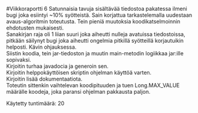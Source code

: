 #Viikkoraportti 6
Satunnaisia tavuja sisältävää tiedostoa pakatessa ilmeni bugi joka esiintyi ~10% syötteistä. Sain korjattua tarkastelemalla uudestaan avaus-algoritmin toteutusta.
Tein pieniä muutoksia koodikatselmoinnin ehdotusten mukaisesti.  
Sanakirjan raja oli 1 liian suuri joka aiheutti nulleja avatuissa tiedostoissa, pitkään säilynyt bugi joka aiheutti ongelmia pitkillä syötteillä korjautuikin helposti.
Kävin ohjauksessa.  
Siistin koodia, tein jar-tiedoston ja muutin main-metodin logiikkaa jar:ille sopivaksi.  
Kirjoitin turhaa javadocia ja generoin sen.  
Kirjoitin helppokäyttöisen skriptin ohjelman käyttöä varten.  
Kirjoitin lisää dokumentaatiota.  
Toteutin sittenkin vaihtelevan koodipituuden ja tuen Long.MAX_VALUE määrälle koodeja, joka paransi ohjelman pakkausta paljon.  

Käytetty tuntimäärä: 20  